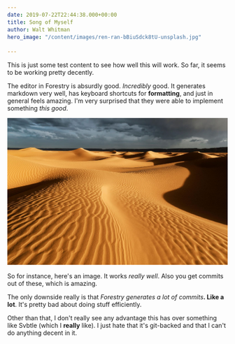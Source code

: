 ```yaml
---
date: 2019-07-22T22:44:38.000+00:00
title: Song of Myself
author: Walt Whitman
hero_image: "/content/images/ren-ran-bBiuSdck8tU-unsplash.jpg"

---
```

This is just some test content to see how well this will work. So far, it seems to be working pretty decently.

The editor in Forestry is absurdly good. _Incredibly_ good. It generates markdown very well, has keyboard shortcuts for **formatting**, and just in general feels amazing. I'm very surprised that they were able to implement something _this good_.

![Here's some alt text.](/content/images/fbby1h_1.jpg "Here's some content.")

So for instance, here's an image. It works _really well_. Also you get commits out of these, which is amazing.

The only downside really is that _Forestry generates a lot of commits_**. Like a lot**. It's pretty bad about doing stuff efficiently.

Other than that, I don't really see any advantage this has over something like Svbtle (which I **really** like). I just hate that it's git-backed and that I can't do anything decent in it.
